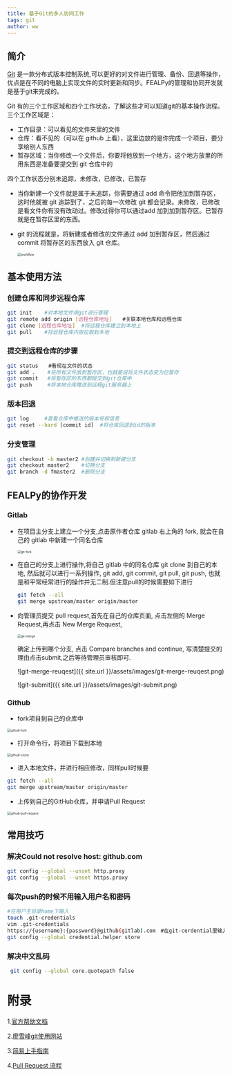 ```yaml
---
title: 基于Git的多人协同工作
tags: git
author: ww
---
```


## 简介

[Git](https://git-scm.com/) 是一款分布式版本控制系统,可以更好的对文件进行管理、备份、回退等操作，优点是在不同的电脑上实现文件的实时更新和同步。FEALPy的管理和协同开发就是基于git来完成的。

Git 有的三个工作区域和四个工作状态，了解这些才可以知道git的基本操作流程。三个工作区域是：

- 工作目录：可以看见的文件夹里的文件
- 仓库：看不见的（可以在 github 上看），这里边放的是你完成一个项目，要分享给别人东西
- 暂存区域：当你修改一个文件后，你要将他放到一个地方，这个地方放里的所用东西是准备要提交到 git 仓库中的

四个工作状态分别未追踪，未修改，已修改，已暂存

- 当你新建一个文件就是属于未追踪，你需要通过 add 命令把他加到暂存区，这时他就被 git 追踪到了，之后的每一次修改 git 都会记录。未修改，已修改是看文件你有没有改动过。修改过得你可以通过add 加到加到暂存区。已暂存就是在暂存区里的东西。

- git 的流程就是，将新建或者修改的文件通过 add 加到暂存区，然后通过 commit 将暂存区的东西放入 git 仓库。
  
  <img src="{{ site.url }}/assets/images/git-workflow.png" alt="workflow" style="zoom:50%;" />

## 基本使用方法

### 创建仓库和同步远程仓库
  ```bash
  git init    #对本地文件用git进行管理
  git remote add origin [远程仓库地址]　　#关联本地仓库和远程仓库
  git clone [远程仓库地址]  #将远程仓库建立到本地上
  git pull    #将远程仓库内容拉取到本地
  ```

### 提交到远程仓库的步骤
  ```bash
  git status　　#看现在文件的状态
  git add .    #将所有文件放到暂存区，也就是说将文件状态变为已暂存
  git commit   #将暂存区的东西都提交到git仓库中
  git push     #将本地仓库推送到远程git服务器上
  ```

### 版本回退
  ```bash
  git log     #查看仓库中推送的版本号和信息
  git reset --hard [commit id]  #将仓库回退到id的版本
  ```

### 分支管理
 ```bash
git checkout -b master2 #创建并切换到新建分支
git checkout master2    #切换分支
git branch -d fmaster2  #删除分支
 ```

## FEALPy的协作开发

### Gitlab
  - 在项目主分支上建立一个分支,点击原作者仓库 gitlab 右上角的 fork, 就会在自己的 gitlab 中新建一个同名仓库

    <img src="{{ site.url }}/assets/images/git-fork.png" alt="git-fork" style="zoom:50%;" />

  - 在自己的分支上进行操作,将自己 gitlab 中的同名仓库 git clone 到自己的本地, 然后就可以进行一系列操作, git add, git commit, git pull, git push, 也就是和平常经常进行的操作并无二制.但注意pull的时候需要如下进行
  
    ```bash
    git fetch --all
    git merge upstream/master origin/master
    ```
  
  - 向管理员提交 pull request,首先在自己的仓库页面, 点击左侧的 Merge Request,再点击 New Merge Request, 
  
    <img src="{{ site.url }}/assets/images/git-merge.png" alt="git-merge" style="zoom:50%;" />
  
    确定上传到哪个分支, 点击 Compare branches and continue, 写清楚提交的理由点击submit,之后等待管理员审核即可.
  
    ![git-merge-reuqest]({{ site.url }}/assets/images/git-merge-reuqest.png)
    
    ![git-submit]({{ site.url }}/assets/images/git-submit.png)

### Github

  - fork项目到自己的仓库中

  <img src="{{ site.url }}/assets/images/github-fork.png" alt="github-fork" style="zoom:50%;" />

  - 打开命令行，将项目下载到本地

  <img src="{{ site.url }}/assets/images/github-clone.png" alt="github-clone" style="zoom:50%;" />

  - 进入本地文件，并进行相应修改，同样pull时候要

  ```bash
  git fetch --all
  git merge upstream/master origin/master
  ```

  - 上传到自己的GitHub仓库，并申请Pull Request 

  <img src="{{ site.url }}/assets/images/github-pull-request.png" alt="github-pull-request" style="zoom:50%;" />

## 常用技巧

### 解决Could not resolve host: github.com

```bash
git config --global --unset http.proxy
git config --global --unset https.proxy
```

### 每次push的时候不用输入用户名和密码

```bash
#在用户主目录home下输入
touch .git-credentials
vim .git-credentials
https://{username}:{password}@github(gitlab).com　#在git-cerdential里输入用户信息
git config --global credential.helper store
```

### 解决中文乱码
```bash
 git config --global core.quotepath false
```

# 附录

1.[官方帮助文档](https://git-scm.com/book/zh/v2)

2.[廖雪峰git使用网站](https://www.liaoxuefeng.com/wiki/896043488029600)

3.[简易上手指南](https://www.bootcss.com/p/git-guide/)

4.[Pull Request 流程](https://juejin.cn/post/6844903821521469448v)

